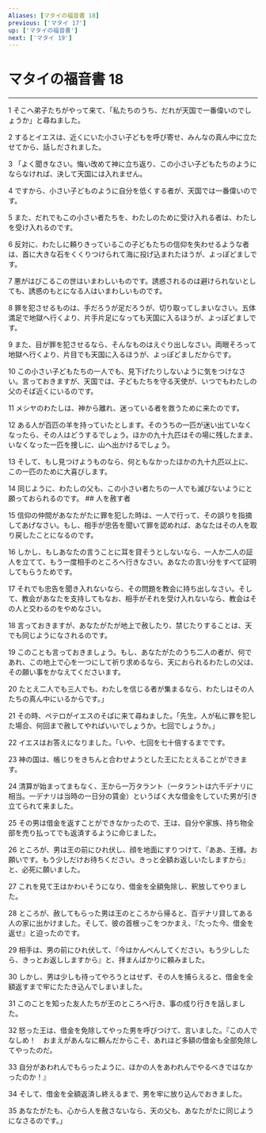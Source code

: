 ```yaml
---
Aliases: [マタイの福音書 18]
previous: ['マタイ 17']
up: ['マタイの福音書']
next: ['マタイ 19']
---
```

# マタイの福音書 18

***




1 
そこへ弟子たちがやって来て、「私たちのうち、だれが天国で一番偉いのでしょうか」と尋ねました。 



2 
するとイエスは、近くにいた小さい子どもを呼び寄せ、みんなの真ん中に立たせてから、話しだされました。 



3 
「よく聞きなさい。悔い改めて神に立ち返り、この小さい子どもたちのようにならなければ、決して天国には入れません。 



4 
ですから、小さい子どものように自分を低くする者が、天国では一番偉いのです。 



5 
また、だれでもこの小さい者たちを、わたしのために受け入れる者は、わたしを受け入れるのです。 



6 
反対に、わたしに頼りきっているこの子どもたちの信仰を失わせるような者は、首に大きな石をくくりつけられて海に投げ込まれたほうが、よっぽどましです。 



7 
悪がはびこるこの世はいまわしいものです。誘惑されるのは避けられないとしても、誘惑のもとになる人はいまわしいものです。 



8 
罪を犯させるものは、手だろうが足だろうが、切り取ってしまいなさい。五体満足で地獄へ行くより、片手片足になっても天国に入るほうが、よっぽどましです。 



9 
また、目が罪を犯させるなら、そんなものはえぐり出しなさい。両眼そろって地獄へ行くより、片目でも天国に入るほうが、よっぽどましだからです。 



10 
この小さい子どもたちの一人でも、見下げたりしないように気をつけなさい。言っておきますが、天国では、子どもたちを守る天使が、いつでもわたしの父のそば近くにいるのです。 



11 
メシヤのわたしは、神から離れ、迷っている者を救うために来たのです。 



12 
ある人が百匹の羊を持っていたとします。そのうちの一匹が迷い出ていなくなったら、その人はどうするでしょう。ほかの九十九匹はその場に残したまま、いなくなった一匹を捜しに、山へ出かけるでしょう。 



13 
そして、もし見つけようものなら、何ともなかったほかの九十九匹以上に、この一匹のために大喜びします。 



14 
同じように、わたしの父も、この小さい者たちの一人でも滅びないようにと願っておられるのです。 ## 人を赦す者 



15 
信仰の仲間があなたがたに罪を犯した時は、一人で行って、その誤りを指摘してあげなさい。もし、相手が忠告を聞いて罪を認めれば、あなたはその人を取り戻したことになるのです。 



16 
しかし、もしあなたの言うことに耳を貸そうとしないなら、一人か二人の証人を立てて、もう一度相手のところへ行きなさい。あなたの言い分をすべて証明してもらうためです。 



17 
それでも忠告を聞き入れないなら、その問題を教会に持ち出しなさい。そして、教会があなたを支持してもなお、相手がそれを受け入れないなら、教会はその人と交わるのをやめなさい。 



18 
言っておきますが、あなたがたが地上で赦したり、禁じたりすることは、天でも同じようになされるのです。 



19 
このことも言っておきましょう。もし、あなたがたのうち二人の者が、何であれ、この地上で心を一つにして祈り求めるなら、天におられるわたしの父は、その願い事をかなえてくださいます。 



20 
たとえ二人でも三人でも、わたしを信じる者が集まるなら、わたしはその人たちの真ん中にいるからです。」 



21 
その時、ペテロがイエスのそばに来て尋ねました。「先生。人が私に罪を犯した場合、何回まで赦してやればいいでしょうか。七回でしょうか。」 



22 
イエスはお答えになりました。「いや、七回を七十倍するまでです。 



23 
神の国は、帳じりをきちんと合わせようとした王にたとえることができます。 



24 
清算が始まってまもなく、王から一万タラント（一タラントは六千デナリに相当。一デナリは当時の一日分の賃金）というばく大な借金をしていた男が引き立てられて来ました。 



25 
その男は借金を返すことができなかったので、王は、自分や家族、持ち物全部を売り払ってでも返済するように命じました。 



26 
ところが、男は王の前にひれ伏し、顔を地面にすりつけて、『ああ、王様。お願いです。もう少しだけお待ちください。きっと全額お返しいたしますから』と、必死に願いました。 



27 
これを見て王はかわいそうになり、借金を全額免除し、釈放してやりました。 



28 
ところが、赦してもらった男は王のところから帰ると、百デナリ貸してある人の家に出かけました。そして、彼の首根っこをつかまえ、『たった今、借金を返せ』と迫ったのです。 



29 
相手は、男の前にひれ伏して、『今はかんべんしてください。もう少ししたら、きっとお返ししますから』と、拝まんばかりに頼みました。 



30 
しかし、男は少しも待ってやろうとはせず、その人を捕らえると、借金を全額返すまで牢にたたき込んでしまいました。 



31 
このことを知った友人たちが王のところへ行き、事の成り行きを話しました。 



32 
怒った王は、借金を免除してやった男を呼びつけて、言いました。『この人でなしめ！　おまえがあんなに頼んだからこそ、あれほど多額の借金も全部免除してやったのだ。 



33 
自分があわれんでもらったように、ほかの人をあわれんでやるべきではなかったのか！』 



34 
そして、借金を全額返済し終えるまで、男を牢に放り込んでおきました。 



35 
あなたがたも、心から人を赦さないなら、天の父も、あなたがたに同じようになさるのです。」
